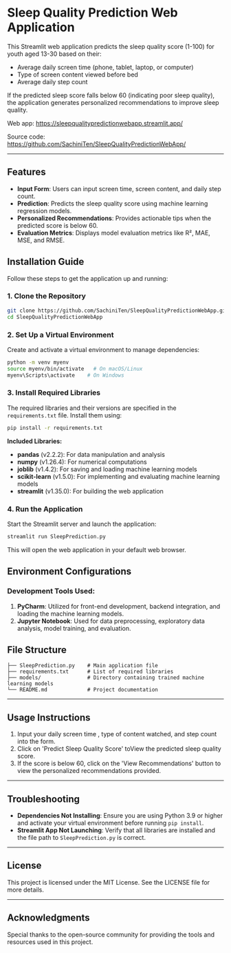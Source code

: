 # Sleep Quality Prediction Web Application

This Streamlit web application predicts the sleep quality score (1-100) for youth aged 13-30 based on their:
- Average daily screen time (phone, tablet, laptop, or computer)
- Type of screen content viewed before bed
- Average daily step count

If the predicted sleep score falls below 60 (indicating poor sleep quality), the application generates personalized recommendations to improve sleep quality.

Web app: https://sleepqualitypredictionwebapp.streamlit.app/

Source code: https://github.com/SachiniTen/SleepQualityPredictionWebApp/

---


## Features
- **Input Form**: Users can input screen time, screen content, and daily step count.
- **Prediction**: Predicts the sleep quality score using machine learning regression models.
- **Personalized Recommendations**: Provides actionable tips when the predicted score is below 60.
- **Evaluation Metrics**: Displays model evaluation metrics like R², MAE, MSE, and RMSE.


## Installation Guide
Follow these steps to get the application up and running:

### 1. Clone the Repository
```bash
git clone https://github.com/SachiniTen/SleepQualityPredictionWebApp.git
cd SleepQualityPredictionWebApp
```

### 2. Set Up a Virtual Environment
Create and activate a virtual environment to manage dependencies:
```bash
python -m venv myenv
source myenv/bin/activate   # On macOS/Linux
myenv\Scripts\activate    # On Windows
```

### 3. Install Required Libraries
The required libraries and their versions are specified in the `requirements.txt` file. Install them using:
```bash
pip install -r requirements.txt
```

**Included Libraries:**
- **pandas** (v2.2.2): For data manipulation and analysis
- **numpy** (v1.26.4): For numerical computations
- **joblib** (v1.4.2): For saving and loading machine learning models
- **scikit-learn** (v1.5.0): For implementing and evaluating machine learning models
- **streamlit** (v1.35.0): For building the web application

### 4. Run the Application
Start the Streamlit server and launch the application:
```bash
streamlit run SleepPrediction.py
```
This will open the web application in your default web browser.



## Environment Configurations

### Development Tools Used:
1. **PyCharm**: Utilized for front-end development, backend integration, and loading the machine learning models.
2. **Jupyter Notebook**: Used for data preprocessing, exploratory data analysis, model training, and evaluation.


## File Structure
```plaintext
├── SleepPrediction.py    # Main application file
├── requirements.txt      # List of required libraries
├── models/               # Directory containing trained machine learning models
└── README.md             # Project documentation
```

---

## Usage Instructions
1. Input your daily screen time , type of content watched, and step count into the form.
2. Click on 'Predict Sleep Quality Score' toView the predicted sleep quality score.
4. If the score is below 60, click on the 'View Recommendations' button to view the personalized recommendations provided.


---

## Troubleshooting
- **Dependencies Not Installing**: Ensure you are using Python 3.9 or higher and activate your virtual environment before running `pip install`.
- **Streamlit App Not Launching**: Verify that all libraries are installed and the file path to `SleepPrediction.py` is correct.


---

## License
This project is licensed under the MIT License. See the LICENSE file for more details.

---

## Acknowledgments
Special thanks to the open-source community for providing the tools and resources used in this project.
